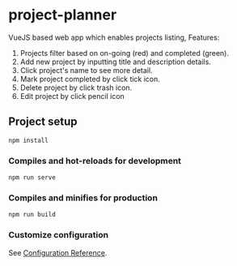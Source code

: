 # project-planner

VueJS based web app which enables projects listing, Features:
1. Projects filter based on on-going (red) and completed (green).
2. Add new project by inputting title and description details.
3. Click project's name to see more detail.
4. Mark project completed by click tick icon.
5. Delete project by click trash icon.
6. Edit project by click pencil icon

## Project setup
```
npm install
```

### Compiles and hot-reloads for development
```
npm run serve
```

### Compiles and minifies for production
```
npm run build
```

### Customize configuration
See [Configuration Reference](https://cli.vuejs.org/config/).
